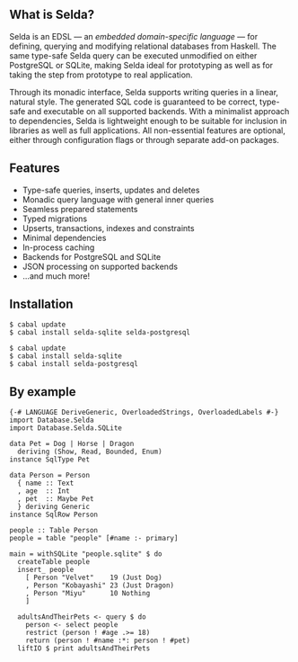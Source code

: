 <div class="pane" id="left">

## What is Selda?

Selda is an EDSL &mdash; an *embedded domain-specific language*
&mdash; for defining, querying and modifying relational databases
from Haskell.
The same type-safe Selda query can be executed unmodified on
either PostgreSQL or SQLite, making Selda ideal for prototyping
as well as for taking the step from prototype to real application.

Through its monadic interface, Selda supports writing queries in a
linear, natural style. The generated SQL code is guaranteed to be
correct, type-safe and executable on all supported backends.
With a minimalist approach to dependencies, Selda is lightweight
enough to be suitable for inclusion in libraries as well as full
applications.
All non-essential features are optional, either through configuration
flags or through separate add-on packages.

## Features
* Type-safe queries, inserts, updates and deletes
* Monadic query language with general inner queries
* Seamless prepared statements
* Typed migrations
* Upserts, transactions, indexes and constraints
* Minimal dependencies
* In-process caching
* Backends for PostgreSQL and SQLite
* JSON processing on supported backends
* ...and much more!

</div>


<div class="pane" id="right">

## Installation

```language-shell widecode
$ cabal update
$ cabal install selda-sqlite selda-postgresql
```

```language-shell narrowcode
$ cabal update
$ cabal install selda-sqlite
$ cabal install selda-postgresql
```

## By example

```language-haskell
{-# LANGUAGE DeriveGeneric, OverloadedStrings, OverloadedLabels #-}
import Database.Selda
import Database.Selda.SQLite

data Pet = Dog | Horse | Dragon
  deriving (Show, Read, Bounded, Enum)
instance SqlType Pet

data Person = Person
  { name :: Text
  , age  :: Int
  , pet  :: Maybe Pet
  } deriving Generic
instance SqlRow Person

people :: Table Person
people = table "people" [#name :- primary]

main = withSQLite "people.sqlite" $ do
  createTable people
  insert_ people
    [ Person "Velvet"    19 (Just Dog)
    , Person "Kobayashi" 23 (Just Dragon)
    , Person "Miyu"      10 Nothing
    ]

  adultsAndTheirPets <- query $ do
    person <- select people
    restrict (person ! #age .>= 18)
    return (person ! #name :*: person ! #pet)
  liftIO $ print adultsAndTheirPets
```
</div>
